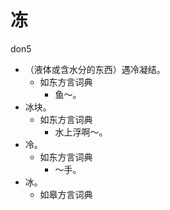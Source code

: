 # 冻
don5
+ （液体或含水分的东西）遇冷凝结。
  * 如东方言词典
    - 鱼～。
+ 冰块。
  * 如东方言词典
    - 水上浮啊～。
+ 冷。
  * 如东方言词典
    - ～手。
+ 冰。
  * 如皋方言词典
